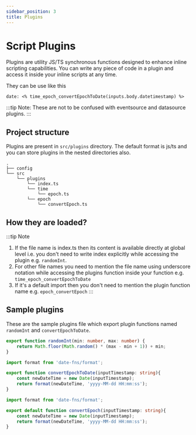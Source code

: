 ```yaml
---
sidebar_position: 3
title: Plugins
---
```


# Script Plugins

Plugins are utility JS/TS synchronous functions designed to enhance inline scripting capabilities. You can write any piece of code in a plugin and access it inside your inline scripts at any time.

They can be use like this         
```
date: <% time_epoch_convertEpochToDate(inputs.body.datetimestamp) %>
```

:::tip
Note: These are not to be confused with eventsource and datasource plugins. 
:::

## Project structure
Plugins are present in `src/plugins` directory. The default format is js/ts and you can store plugins in the nested directories also.
```
.
├── config
└── src
    └── plugins
        └── index.ts
        └── time
            └── epoch.ts
        └── epoch
            └── convertEpoch.ts
```
## How they are loaded?
:::tip Note
1. If the file name is index.ts then its content is available directly at global level i.e. you don't need to write index explicitly while accessing the plugin e.g. `randomInt`.    
2. For other file names you need to mention the file name using underscore notation while accessing the plugins function inside your function e.g. `time_epoch_convertEpochToDate`
3. If it's a default import then you don't need to mention the plugin function name e.g. `epoch_convertEpoch`
:::

## Sample plugins
These are the sample plugins file which export plugin functions named `randomInt` and `convertEpochToDate`.
```ts title="plugins/index.ts"
export function randomInt(min: number, max: number) {
    return Math.floor(Math.random() * (max - min + 1)) + min;
}
```

```ts title="plugins/time/epoch.ts"
import format from 'date-fns/format';

export function convertEpochToDate(inputTimestamp: string){
    const newDateTime = new Date(inputTimestamp);
    return format(newDateTime, 'yyyy-MM-dd HH:mm:ss');
}
```

```ts title="plugins/epoch/convertEpoch.ts"
import format from 'date-fns/format';

export default function convertEpoch(inputTimestamp: string){
    const newDateTime = new Date(inputTimestamp);
    return format(newDateTime, 'yyyy-MM-dd HH:mm:ss');
}
```
<!-- 
## Sample function using plugins
You can use these plugins in your functions as given below:
```
  - id: httpbinCof_step1
    description: Hit http bin with some dummy data. It will send back same as response
    fn: datasource.api.post./anything
    args:
      data:
        personal_email_id: 'ala.eforwich@email.com'
        id: <% 'UID-' + randomInt(1,9) %>
        date: <% time_epoch_convertEpochToDate(inputs.body.datetimestamp) %>
        default_date: <% epoch_convertEpoch(inputs.body.datetimestamp) %>

``` -->